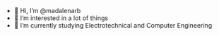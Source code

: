 - 👋 Hi, I’m @madalenarb
- 👀 I’m interested in a lot of things
- 🌱 I’m currently studying Electrotechnical and Computer Engineering

<!---
madalenarb/madalenarb is a ✨ special ✨ repository because its `README.md` (this file) appears on your GitHub profile.
You can click the Preview link to take a look at your changes.
--->
